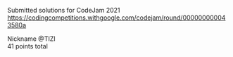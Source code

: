 Submitted solutions for CodeJam 2021  
https://codingcompetitions.withgoogle.com/codejam/round/000000000043580a  
  
Nickname @TIZI  
41 points total
